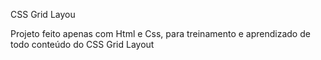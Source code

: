 CSS Grid Layou 

Projeto feito apenas com Html e Css, para treinamento e aprendizado de todo conteúdo do CSS Grid Layout
